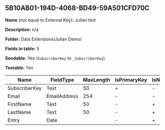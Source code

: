 ## 5B10AB01-194D-4068-BD49-59A501CFD70C

**Name** (not equal to External Key)**:** Julian test

**Description:** n/a

**Folder:** Data Extensions/Julian Demo/

**Fields in table:** 5

**Sendable:** Yes (`SubscriberKey` to `_SubscriberKey`)

**Testable:** Yes

| Name | FieldType | MaxLength | IsPrimaryKey | IsNullable | DefaultValue |
| --- | --- | --- | --- | --- | --- |
| SubscriberKey | Text | 50 | + | - |  |
| Email | EmailAddress | 254 | - | - |  |
| FirstName | Text | 50 | - | + |  |
| LastName | Text | 50 | - | + |  |
| Entry | Date |  | - | + | GetDate() |
